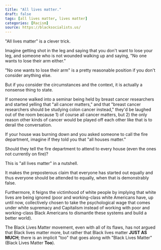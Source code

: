 ```yaml
---
title: "All lives matter."
draft: false
tags: [all lives matter, lives matter]
categories: [Racism]
source: https://blacksocialists.us/
---
```


"All lives matter" is a clever trick.  
  
Imagine getting shot in the leg and saying that you don't want to lose your leg, and someone who is not wounded walking up and saying, "No one wants to lose their arm either."  
  
"No one wants to lose their arm" is a pretty reasonable position if you don't consider anything else.  
  
But if you consider the circumstances and the context, it is actually a nonsense thing to state.  
  
If someone walked into a seminar being held by breast cancer researchers and started yelling that "all cancer matters," and that "breast cancer researchers should be studying colon cancer instead," they'd be laughed out of the room because 1) of course all cancer matters, but 2) the only reason other kinds of cancer would be played off each other like that is to derail the conversation.  
  
If your house was burning down and you asked someone to call the fire department, imagine if they told you that "all houses matter."  
  
Should they tell the fire department to attend to every house (even the ones not currently on fire)?  
  
This is "all lives matter" in a nutshell.  
  
It makes the preposterous claim that everyone has started out equally and thus everyone should be attended to equally, when that is demonstrably false.  
  
Furthermore, it feigns the victimhood of white people by implying that white lives are being ignored (poor and working-class white Americans have, up until now, collectively chosen to take the psychological wage that comes under white supremacy and Capitalism instead of working with poor and working-class Black Americans to dismantle these systems and build a better world).  
  
The Black Lives Matter movement, even with all of its flaws, has not argued that Black lives matter more, but rather that Black lives matter **JUST AS MUCH**; there is an implicit "too" that goes along with "Black Lives Matter" (Black Lives Matter **Too**).

